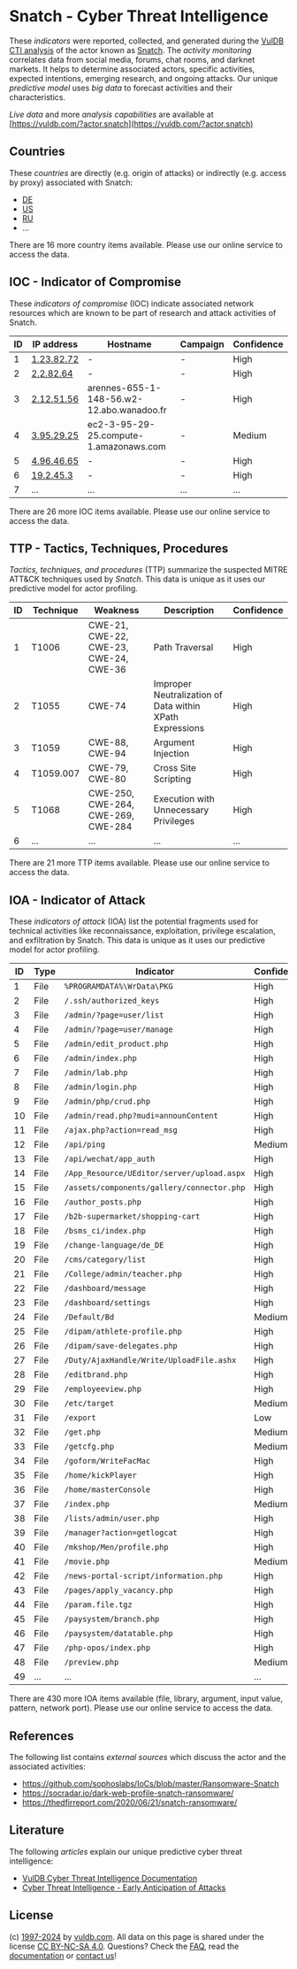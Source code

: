 # Snatch - Cyber Threat Intelligence

These _indicators_ were reported, collected, and generated during the [VulDB CTI analysis](https://vuldb.com/?kb.cti) of the actor known as [Snatch](https://vuldb.com/?actor.snatch). The _activity monitoring_ correlates data from social media, forums, chat rooms, and darknet markets. It helps to determine associated actors, specific activities, expected intentions, emerging research, and ongoing attacks. Our unique _predictive model_ uses _big data_ to forecast activities and their characteristics.

_Live data_ and more _analysis capabilities_ are available at [https://vuldb.com/?actor.snatch](https://vuldb.com/?actor.snatch)

## Countries

These _countries_ are directly (e.g. origin of attacks) or indirectly (e.g. access by proxy) associated with Snatch:

* [DE](https://vuldb.com/?country.de)
* [US](https://vuldb.com/?country.us)
* [RU](https://vuldb.com/?country.ru)
* ...

There are 16 more country items available. Please use our online service to access the data.

## IOC - Indicator of Compromise

These _indicators of compromise_ (IOC) indicate associated network resources which are known to be part of research and attack activities of Snatch.

ID | IP address | Hostname | Campaign | Confidence
-- | ---------- | -------- | -------- | ----------
1 | [1.23.82.72](https://vuldb.com/?ip.1.23.82.72) | - | - | High
2 | [2.2.82.64](https://vuldb.com/?ip.2.2.82.64) | - | - | High
3 | [2.12.51.56](https://vuldb.com/?ip.2.12.51.56) | arennes-655-1-148-56.w2-12.abo.wanadoo.fr | - | High
4 | [3.95.29.25](https://vuldb.com/?ip.3.95.29.25) | ec2-3-95-29-25.compute-1.amazonaws.com | - | Medium
5 | [4.96.46.65](https://vuldb.com/?ip.4.96.46.65) | - | - | High
6 | [19.2.45.3](https://vuldb.com/?ip.19.2.45.3) | - | - | High
7 | ... | ... | ... | ...

There are 26 more IOC items available. Please use our online service to access the data.

## TTP - Tactics, Techniques, Procedures

_Tactics, techniques, and procedures_ (TTP) summarize the suspected MITRE ATT&CK techniques used by _Snatch_. This data is unique as it uses our predictive model for actor profiling.

ID | Technique | Weakness | Description | Confidence
-- | --------- | -------- | ----------- | ----------
1 | T1006 | CWE-21, CWE-22, CWE-23, CWE-24, CWE-36 | Path Traversal | High
2 | T1055 | CWE-74 | Improper Neutralization of Data within XPath Expressions | High
3 | T1059 | CWE-88, CWE-94 | Argument Injection | High
4 | T1059.007 | CWE-79, CWE-80 | Cross Site Scripting | High
5 | T1068 | CWE-250, CWE-264, CWE-269, CWE-284 | Execution with Unnecessary Privileges | High
6 | ... | ... | ... | ...

There are 21 more TTP items available. Please use our online service to access the data.

## IOA - Indicator of Attack

These _indicators of attack_ (IOA) list the potential fragments used for technical activities like reconnaissance, exploitation, privilege escalation, and exfiltration by Snatch. This data is unique as it uses our predictive model for actor profiling.

ID | Type | Indicator | Confidence
-- | ---- | --------- | ----------
1 | File | `%PROGRAMDATA%\WrData\PKG` | High
2 | File | `/.ssh/authorized_keys` | High
3 | File | `/admin/?page=user/list` | High
4 | File | `/admin/?page=user/manage` | High
5 | File | `/admin/edit_product.php` | High
6 | File | `/admin/index.php` | High
7 | File | `/admin/lab.php` | High
8 | File | `/admin/login.php` | High
9 | File | `/admin/php/crud.php` | High
10 | File | `/admin/read.php?mudi=announContent` | High
11 | File | `/ajax.php?action=read_msg` | High
12 | File | `/api/ping` | Medium
13 | File | `/api/wechat/app_auth` | High
14 | File | `/App_Resource/UEditor/server/upload.aspx` | High
15 | File | `/assets/components/gallery/connector.php` | High
16 | File | `/author_posts.php` | High
17 | File | `/b2b-supermarket/shopping-cart` | High
18 | File | `/bsms_ci/index.php` | High
19 | File | `/change-language/de_DE` | High
20 | File | `/cms/category/list` | High
21 | File | `/College/admin/teacher.php` | High
22 | File | `/dashboard/message` | High
23 | File | `/dashboard/settings` | High
24 | File | `/Default/Bd` | Medium
25 | File | `/dipam/athlete-profile.php` | High
26 | File | `/dipam/save-delegates.php` | High
27 | File | `/Duty/AjaxHandle/Write/UploadFile.ashx` | High
28 | File | `/editbrand.php` | High
29 | File | `/employeeview.php` | High
30 | File | `/etc/target` | Medium
31 | File | `/export` | Low
32 | File | `/get.php` | Medium
33 | File | `/getcfg.php` | Medium
34 | File | `/goform/WriteFacMac` | High
35 | File | `/home/kickPlayer` | High
36 | File | `/home/masterConsole` | High
37 | File | `/index.php` | Medium
38 | File | `/lists/admin/user.php` | High
39 | File | `/manager?action=getlogcat` | High
40 | File | `/mkshop/Men/profile.php` | High
41 | File | `/movie.php` | Medium
42 | File | `/news-portal-script/information.php` | High
43 | File | `/pages/apply_vacancy.php` | High
44 | File | `/param.file.tgz` | High
45 | File | `/paysystem/branch.php` | High
46 | File | `/paysystem/datatable.php` | High
47 | File | `/php-opos/index.php` | High
48 | File | `/preview.php` | Medium
49 | ... | ... | ...

There are 430 more IOA items available (file, library, argument, input value, pattern, network port). Please use our online service to access the data.

## References

The following list contains _external sources_ which discuss the actor and the associated activities:

* https://github.com/sophoslabs/IoCs/blob/master/Ransomware-Snatch
* https://socradar.io/dark-web-profile-snatch-ransomware/
* https://thedfirreport.com/2020/06/21/snatch-ransomware/

## Literature

The following _articles_ explain our unique predictive cyber threat intelligence:

* [VulDB Cyber Threat Intelligence Documentation](https://vuldb.com/?kb.cti)
* [Cyber Threat Intelligence - Early Anticipation of Attacks](https://www.scip.ch/en/?labs.20201022)

## License

(c) [1997-2024](https://vuldb.com/?kb.changelog) by [vuldb.com](https://vuldb.com/?kb.about). All data on this page is shared under the license [CC BY-NC-SA 4.0](https://creativecommons.org/licenses/by-nc-sa/4.0/). Questions? Check the [FAQ](https://vuldb.com/?kb.faq), read the [documentation](https://vuldb.com/?kb) or [contact us](https://vuldb.com/?contact)!
